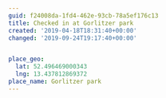 ```yaml
---
guid: f24008da-1fd4-462e-93cb-78a5ef176c13
title: Checked in at Gorlitzer park
created: '2019-04-18T18:31:40+00:00'
changed: '2019-09-24T19:17:40+00:00'


place_geo:
  lat: 52.496469000343
  lng: 13.437812869372
place_name: Gorlitzer park
---
```


